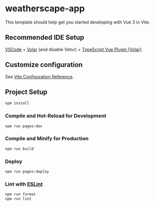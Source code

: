 # weatherscape-app

This template should help get you started developing with Vue 3 in Vite.

## Recommended IDE Setup

[VSCode](https://code.visualstudio.com/) + [Volar](https://marketplace.visualstudio.com/items?itemName=Vue.volar) (and disable Vetur) + [TypeScript Vue Plugin (Volar)](https://marketplace.visualstudio.com/items?itemName=Vue.vscode-typescript-vue-plugin).

## Customize configuration

See [Vite Configuration Reference](https://vitejs.dev/config/).

## Project Setup

```sh
npm install
```

### Compile and Hot-Reload for Development

```sh
npm run pages:dev
```

### Compile and Minify for Production

```sh
npm run build
```

### Deploy 

```sh
npm run pages:deploy
```

### Lint with [ESLint](https://eslint.org/)

```sh
npm run format
npm run lint
```

